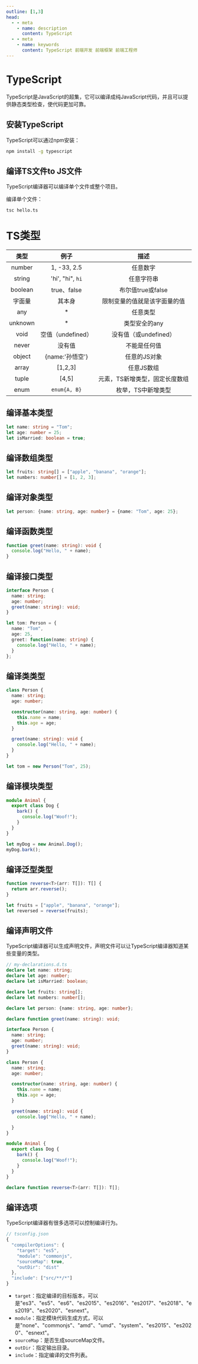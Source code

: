 ```yaml
---
outline: [1,3]
head:
  - - meta
    - name: description
      content: TypeScript
  - - meta
    - name: keywords
      content: TypeScript 前端开发 前端框架 前端工程师
---
```


# TypeScript

TypeScript是JavaScript的超集，它可以编译成纯JavaScript代码，并且可以提供静态类型检查，使代码更加可靠。

## 安装TypeScript

TypeScript可以通过npm安装：

```bash
npm install -g typescript
```

## 编译TS文件to JS文件

TypeScript编译器可以编译单个文件或整个项目。

编译单个文件：

```bash
tsc hello.ts
```

# TS类型

| 类型        |      例子      |  描述 |
| :------: | :---------------: | :----------------------------: |
|  number  |    1, -33, 2.5    |            任意数字            |
|  string  | 'hi', "hi", `hi`  |           任意字符串           |
| boolean  |    true、false    |       布尔值true或false        |
|  字面量  |      其本身       |  限制变量的值就是该字面量的值  |
|   any    |         *         |            任意类型            |
| unknown  |         *         |         类型安全的any          |
|   void   | 空值（undefined） |     没有值（或undefined）      |
|  never   |      没有值       |          不能是任何值          |
|  object  |  {name:'孙悟空'}  |          任意的JS对象          |
|  array   |      [1,2,3]      |           任意JS数组           |
|  tuple   |       [4,5]       | 元素，TS新增类型，固定长度数组 |
|   enum   |    `enum{A, B}`   |       枚举，TS中新增类型       |


## 编译基本类型 

```typescript
let name: string = "Tom";
let age: number = 25;
let isMarried: boolean = true;
```

## 编译数组类型 

```typescript
let fruits: string[] = ["apple", "banana", "orange"];
let numbers: number[] = [1, 2, 3];
```

## 编译对象类型 

```typescript
let person: {name: string, age: number} = {name: "Tom", age: 25};
```

## 编译函数类型 

```typescript
function greet(name: string): void {
  console.log("Hello, " + name);
}
```

## 编译接口类型 

```typescript
interface Person {
  name: string;
  age: number;
  greet(name: string): void;
}

let tom: Person = {
  name: "Tom",
  age: 25,
  greet: function(name: string) {
    console.log("Hello, " + name);
  }
};
```

## 编译类类型 

```typescript
class Person {
  name: string;
  age: number;

  constructor(name: string, age: number) {
    this.name = name;
    this.age = age;
  }

  greet(name: string): void {
    console.log("Hello, " + name);
  }
}

let tom = new Person("Tom", 25);
```

## 编译模块类型 

```typescript
module Animal {
  export class Dog {
    bark() {
      console.log("Woof!");
    }
  }
}

let myDog = new Animal.Dog();
myDog.bark();
```

## 编译泛型类型 

```typescript
function reverse<T>(arr: T[]): T[] {
  return arr.reverse();
}

let fruits = ["apple", "banana", "orange"];
let reversed = reverse(fruits);
```

## 编译声明文件 

TypeScript编译器可以生成声明文件，声明文件可以让TypeScript编译器知道某些变量的类型。

```typescript
// my-declarations.d.ts
declare let name: string;
declare let age: number;
declare let isMarried: boolean;

declare let fruits: string[];
declare let numbers: number[];

declare let person: {name: string, age: number};

declare function greet(name: string): void;

interface Person {
  name: string;
  age: number;
  greet(name: string): void;
}

class Person {
  name: string;
  age: number;

  constructor(name: string, age: number) {
    this.name = name;
    this.age = age;
  }

  greet(name: string): void {
    console.log("Hello, " + name);

  }
}

module Animal {
  export class Dog {
    bark() {
      console.log("Woof!");
    }
  }
}

declare function reverse<T>(arr: T[]): T[];
```

## 编译选项 

TypeScript编译器有很多选项可以控制编译行为。

```typescript
// tsconfig.json
{
  "compilerOptions": {
    "target": "es5",
    "module": "commonjs",
    "sourceMap": true,
    "outDir": "dist"
  },
  "include": ["src/**/*"]
}
```

- `target`：指定编译的目标版本，可以是"es3"、"es5"、"es6"、"es2015"、"es2016"、"es2017"、"es2018"、"es2019"、"es2020"、"esnext"。
- `module`：指定模块代码生成方式，可以是"none"、"commonjs"、"amd"、"umd"、"system"、"es2015"、"es2020"、"esnext"。
- `sourceMap`：是否生成sourceMap文件。
- `outDir`：指定输出目录。
- `include`：指定编译的文件列表。




